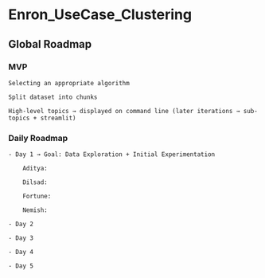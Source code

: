 # Enron_UseCase_Clustering
## Global Roadmap

### MVP

    Selecting an appropriate algorithm

    Split dataset into chunks

    High-level topics → displayed on command line (later iterations → sub-topics + streamlit)

### Daily Roadmap

    - Day 1 → Goal: Data Exploration + Initial Experimentation

        Aditya: 

        Dilsad: 

        Fortune: 

        Nemish: 

    - Day 2

    - Day 3

    - Day 4

    - Day 5
